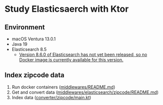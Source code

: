 # Study Elasticsaerch with Ktor
## Environment
* macOS Ventura 13.0.1
* Java 19
* Elasticsearch 8.5
  * [Version 8.6.0 of Elasticsearch has not yet been released, so no Docker image is currently available for this version.](https://www.elastic.co/guide/en/elasticsearch/reference/8.6/docker.html)

## Index zipcode data
1. Run docker containers ([middlewares/README.md](middlewares/README.md))
2. Get and convert data ([middlewares/elasticsearch/zipcode/README.md](middlewares/elasticsearch/zipcode/README.md))
3. Index data ([converter/zipcode/main.kt](src/main/kotlin/page/lasta/study/elasticsearch2/converter/zipcode/main.kt))

